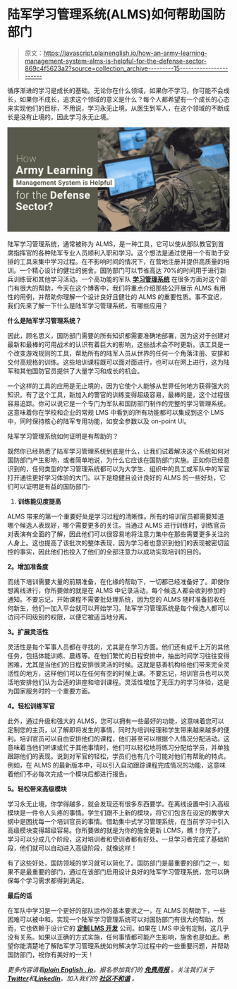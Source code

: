 # 陆军学习管理系统(ALMS)如何帮助国防部门

> 原文：<https://javascript.plainenglish.io/how-an-army-learning-management-system-alms-is-helpful-for-the-defense-sector-869c4f5623a2?source=collection_archive---------15----------------------->

循序渐进的学习是成长的基础。无论你在什么领域，如果你不学习，你可能不会成长，如果你不成长，追求这个领域的意义是什么？每个人都希望有一个成长的心态来实现他们的目标，不用说，学习永无止境。从医生到军人，在这个领域的不断成长是没有止境的，因此学习永无止境。

![](img/ba8e93240c19c08b24542f480d5710a7.png)

陆军学习管理系统，通常被称为 ALMS，是一种工具，它可以使从部队教官到首席指挥官的各种陆军专业人员顺利入职和学习。这个想法是通过使用一个有助于安排的工具来集中学习过程。在不影响时间的情况下，在营地注册并提供高质量的培训。一个精心设计的健壮的施舍。国防部门可以节省高达 70%的时间用于进行新兵训练营和其他学习活动。一个高功能的军队 [**学习管理系统**](https://www.a3logics.com/blog/learning-management-system) 在很多方面对这个部门有很大的帮助，今天在这个博客中，我们将重点介绍那些公开展示 ALMS 有用性的用例，并帮助你理解一个设计良好且健壮的 ALMS 的重要性质。事不宜迟，我们先来了解一下什么是陆军学习管理系统，有哪些应用？

**什么是陆军学习管理系统？**

因此，顾名思义，国防部门需要的所有知识都需要准确地部署，因为这对于创建对最新和最棒的可用战术的认识有着巨大的影响，这些战术会不时更新。该工具是一个改变游戏规则的工具，帮助所有的陆军人员从世界的任何一个角落注册、安排和交付高规格的训练。这些培训课程既可以面对面进行，也可以在网上进行，这为陆军和其他国防官员提供了大量学习和成长的机会。

一个这样的工具的应用是无止境的，因为它使个人能够从世界任何地方获得强大的知识。有了这个工具，新加入的警官的训练变得超级容易，最棒的是，这个过程很容易追踪。你可以说它是一个专门为军队和国防部门制作的完整的学习管理系统。这意味着你在学校和企业的常规 LMS 中看到的所有功能都可以集成到这个 LMS 中，同时保持核心的陆军专用功能，如安全参数以及 on-point UI。

陆军学习管理系统如何证明是有帮助的？

既然你已经熟悉了陆军学习管理系统到底是什么，让我们试着解决这个系统如何对国防部门产生影响，或者简单地说，为什么它应该在国防部门实施。正如你已经意识到的，任何类型的学习管理系统都可以为大学生、组织中的员工或军队中的军官打开通往更好学习体验的大门。以下是稳健且设计良好的 ALMS 的一些好处，它们可以证明是有益的国防部门-

1.  **训练能见度提高**

ALMS 带来的第一个重要好处是学习过程的清晰性。所有的培训官员都需要知道哪个候选人表现好，哪个需要更多的关注。当通过 ALMS 进行训练时，训练官员对表演有全面的了解，因此他们可以很容易地将注意力集中在那些需要更多关注的人身上。这也提高了该批次的整体表现，因为学习者也意识到他们的表现被密切监控的事实，因此他们也投入了他们的全部注意力以成功实现培训的目的。

**2。增加准备度**

而线下培训需要大量的前期准备，在化缘的帮助下，一切都已经准备好了。即使你想离线进行，你所要做的就是在 ALMS 中记录活动，每个候选人都会收到参加的通知。不要忘记，开始课程不需要批处理系统，因为您的 ALMS 随时准备招收任何新生，他们一加入平台就可以开始学习。陆军学习管理系统是每个候选人都可以访问不同级别的权限，以便它被适当地分离。

**3。扩展灵活性**

灵活性是每个军事人员都在寻找的，尤其是在学习方面。他们还有成千上万的其他任务，包括体能训练、晨练等。在他们繁忙的日程安排中，抽出时间学习往往变得困难，尤其是当他们的日程安排很灵活的时候。这就是慈善机构给他们带来完全灵活性的地方，这样他们可以在任何有空的时候上课。不要忘记，培训官员也可以灵活地安排他们认为合适的讲座和培训课程。灵活性增加了无压力的学习体验，这是为国家服务时的一个重要方面。

**4。轻松训练军官**

此外，通过升级和强大的 ALMS，您可以拥有一些最好的功能，这意味着您可以定制您的主页，以了解即将发生的事情，同时为培训经理和学生带来越来越多的便利。培训官员可以自由安排他们的课程，他们甚至可以根据个人情况分配活动。这意味着当他们听课或忙于其他事情时，他们可以轻松地将练习分配给学员，并单独跟踪他们的表现。说到对军官的轻松，学员们也有几个可能对他们有帮助的特点。例如，在 ALMS 的最新版本中，可以引入自动跟踪课程完成情况的功能，这意味着他们不必每次完成一个模块后都进行报告。

**5。轻松带来高级模块**

学习永无止境，你学得越多，就会发现还有很多东西要学。在离线设置中引入高级模块是一件令人头疼的事情。学生们跟不上新的模块，将它们包含在设定的教学大纲中是困扰每一个培训官员的事情。借助集中式学习管理系统，在当前学习中引入高级模块变得超级容易。你所要做的就是为你的施舍更新 LCMS，瞧！你完了。学习可以分成几个阶段，这对培训者和受训者都有好处。一旦学习者完成了基础阶段，他们就可以自动进入高级阶段，就像这样！

有了这些好处，国防领域的学习就可以简化了。国防部门是最重要的部门之一，如果不是最重要的部门，通过在该部门启用设计良好的陆军学习管理系统，您可以确保每个学习需求都得到满足。

**最后的话**

在军队中学习是一个更好的部队运作的基本要求之一，在 ALMS 的帮助下，一些困难可以被中和。实现一个陆军学习管理系统可以对国防部门有很大的帮助，然而，它也依赖于设计它的 [**定制 LMS 开发**](https://www.a3logics.com/custom-lms-development) 公司。如果在 LMS 中没有定制，这几乎没有关系。如果以正确的方式实施，任何事情都可能产生影响，施舍也是如此。希望你能清楚地了解陆军学习管理系统如何解决学习过程中的一些重要问题，并帮助国防部门，祝你有美好的一天！

*更多内容请看*[***plain English . io***](https://plainenglish.io/)*。报名参加我们的* [***免费周报***](http://newsletter.plainenglish.io/) *。关注我们关于*[***Twitter***](https://twitter.com/inPlainEngHQ)*和*[***LinkedIn***](https://www.linkedin.com/company/inplainenglish/)*。加入我们的* [***社区不和谐***](https://discord.gg/GtDtUAvyhW) *。*